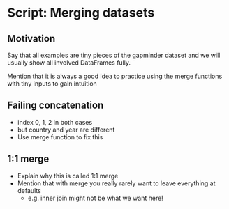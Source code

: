 # Script: Merging datasets

## Motivation

Say that all examples are tiny pieces of the gapminder dataset and we will usually show
all involved DataFrames fully.

Mention that it is always a good idea to practice using the merge functions with tiny
inputs to gain intuition

## Failing concatenation

- index 0, 1, 2 in both cases
- but country and year are different
- Use merge function to fix this

## 1:1 merge

- Explain why this is called 1:1 merge
- Mention that with merge you really rarely want to leave everything at defaults
  - e.g. inner join might not be what we want here!
